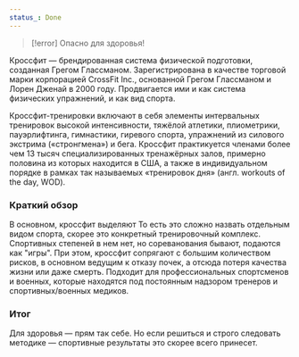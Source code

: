 ```yaml
---
status_: Done
---
```

> [!error] Опасно для здоровья!

Кроссфит — брендированная система физической подготовки, созданная Грегом Глассманом. Зарегистрирована в качестве торговой марки корпорацией CrossFit Inc., основанной Грегом Глассманом и Лорен Дженай в 2000 году. Продвигается ими и как система физических упражнений, и как вид спорта. 

Кроссфит-тренировки включают в себя элементы интервальных тренировок высокой интенсивности, тяжёлой атлетики, плиометрики, пауэрлифтинга, гимнастики, гиревого спорта, упражнений из силового экстрима («стронгмена») и бега. Кроссфит практикуется членами более чем 13 тысяч специализированных тренажёрных залов, примерно половина из которых находится в США, а также в индивидуальном порядке в рамках так называемых «тренировок дня» (англ. workouts of the day, WOD).


### Краткий обзор
В основном, кроссфит выделяют 
То есть это сложно назвать отдельным видом спорта, скорее это конкретный тренировочный комплекс. Спортивных степеней в нем нет, но сореванования бывают, подаются как "игры". 
При этом, кроссфит сопрягают с большим количеством рисков, в основном ведущим к отказу почек, а отсюда потеря качества жизни или даже смерть. 
Подходит для профессиональных спортсменов и военных, которые находятся под постоянным надзором тренеров и спортивных/военных медиков. 

### Итог
Для здоровья — прям так себе. Но если решиться и строго следовать методике — спортивные результаты это скорее всего принесет. 
